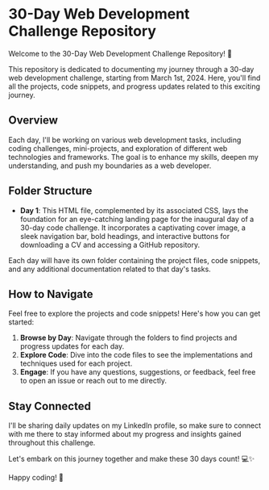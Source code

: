 # 30-Day Web Development Challenge Repository

Welcome to the 30-Day Web Development Challenge Repository! 🚀

This repository is dedicated to documenting my journey through a 30-day web development challenge, starting from March 1st, 2024. Here, you'll find all the projects, code snippets, and progress updates related to this exciting journey.

## Overview

Each day, I'll be working on various web development tasks, including coding challenges, mini-projects, and exploration of different web technologies and frameworks. The goal is to enhance my skills, deepen my understanding, and push my boundaries as a web developer.

## Folder Structure

- **Day 1**: This HTML file, complemented by its associated CSS, lays the foundation for an eye-catching landing page for the inaugural day of a 30-day code challenge. It incorporates a captivating cover image, a sleek navigation bar, bold headings, and interactive buttons for downloading a CV and accessing a GitHub repository.

Each day will have its own folder containing the project files, code snippets, and any additional documentation related to that day's tasks.

## How to Navigate

Feel free to explore the projects and code snippets! Here's how you can get started:

1. **Browse by Day**: Navigate through the folders to find projects and progress updates for each day.
2. **Explore Code**: Dive into the code files to see the implementations and techniques used for each project.
3. **Engage**: If you have any questions, suggestions, or feedback, feel free to open an issue or reach out to me directly.

## Stay Connected

I'll be sharing daily updates on my LinkedIn profile, so make sure to connect with me there to stay informed about my progress and insights gained throughout this challenge.

Let's embark on this journey together and make these 30 days count! 💻✨

Happy coding! 🌟
